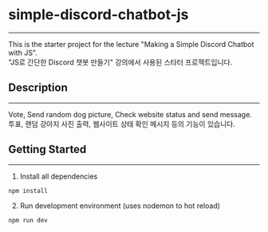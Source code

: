 # simple-discord-chatbot-js
---
This is the starter project for the lecture "Making a Simple Discord Chatbot with JS".
<br>
"JS로 간단한 Discord 챗봇 만들기" 강의에서 사용된 스타터 프로젝트입니다.

## Description
---
Vote, Send random dog picture, Check website status and send message.
<br>
투표, 랜덤 강아지 사진 출력, 웹사이트 상태 확인 메시지 등의 기능이 있습니다.

## Getting Started
---
1. Install all dependencies

```bash
npm install
```

2. Run development environment (uses nodemon to hot reload)

```bash
npm run dev
```
